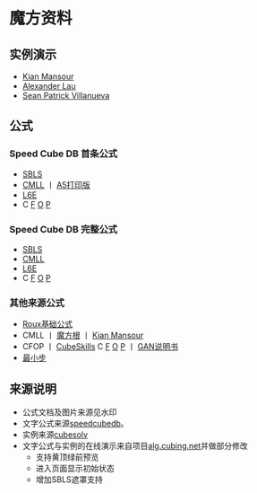 # 魔方资料
## 实例演示
- [Kian Mansour](KianMansourExample.html)
- [Alexander Lau](AlexanderLauExample.html)
- [Sean Patrick Villanueva](SeanPatrickVillanuevaExample.html)
## 公式

### Speed Cube DB 首条公式
- [SBLS](SBLS.html)
- [CMLL](CMLL.html) 丨 [A5打印版](CMLLPrint.html)
- [L6E](L6E.html)
- C
[F](F2L.html)
[O](OLL.html)
[P](PLL.html)

### Speed Cube DB 完整公式
- [SBLS](SBLSFull.html)
- [CMLL](CMLLFull.html)
- [L6E](L6EFull.html)
- C [F](F2LFull.html)
[O](OLLFull.html)
[P](PLLFull.html)


### 其他来源公式
- [Roux基础公式](RouxBase.html)
- CMLL 丨
[魔方根](CubeRootCMLL.html) 丨 
[Kian Mansour](KianMansourCMLL.html)
- CFOP 丨
[CubeSkills](https://www.cubeskills.com/) C
[F](/doc/f2l-algorithms-different-slot-positions.pdf)
[O](/doc/oll-algorithms.pdf)
[P](/doc/pll-algorithms.pdf) 丨
[GAN说明书](/doc/gancfop.jpg)
- [最小步](/doc/fmccn.pdf)

## 来源说明
- 公式文档及图片来源见水印
- 文字公式来源[speedcubedb](http://www.speedcubedb.com)。  
- 实例来源[cubesolv](http://cubesolv.es/)  
- 文字公式与实例的在线演示来自项目[alg.cubing.net](https://github.com/cubing/alg.cubing.net)并做部分修改
    - 支持黄顶绿前预览
    - 进入页面显示初始状态
    - 增加SBLS遮罩支持
